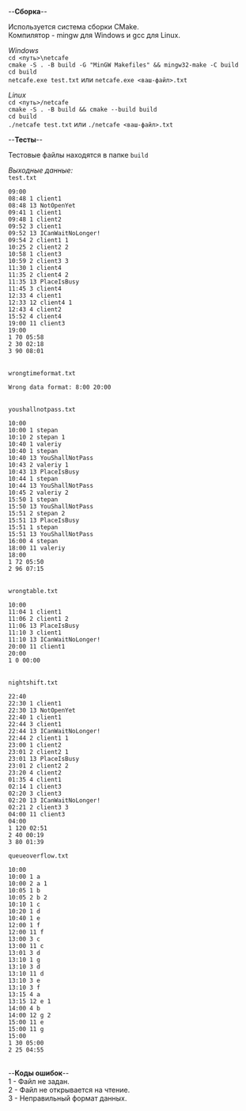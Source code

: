 --**Сборка**--

Используется система сборки CMake.\
Компилятор - mingw для Windows и gcc для Linux.

*Windows*\
```cd <путь>\netcafe```\
```cmake -S . -B build -G "MinGW Makefiles" && mingw32-make -C build```\
```cd build```\
```netcafe.exe test.txt``` или ```netcafe.exe <ваш-файл>.txt```

*Linux*\
```cd <путь>/netcafe```\
```cmake -S . -B build && cmake --build build```\
```cd build```\
```./netcafe test.txt``` или ```./netcafe <ваш-файл>.txt```

--**Тесты**--

Тестовые файлы находятся в папке ```build```

*Выходные данные:*\
```test.txt```
```
09:00
08:48 1 client1
08:48 13 NotOpenYet
09:41 1 client1
09:48 1 client2
09:52 3 client1
09:52 13 ICanWaitNoLonger!
09:54 2 client1 1
10:25 2 client2 2
10:58 1 client3
10:59 2 client3 3
11:30 1 client4
11:35 2 client4 2
11:35 13 PlaceIsBusy
11:45 3 client4
12:33 4 client1
12:33 12 client4 1
12:43 4 client2
15:52 4 client4
19:00 11 client3
19:00
1 70 05:58
2 30 02:18
3 90 08:01
```
\
```wrongtimeformat.txt```
```
Wrong data format: 8:00 20:00
```
\
```youshallnotpass.txt```
```
10:00
10:00 1 stepan
10:10 2 stepan 1
10:40 1 valeriy
10:40 1 stepan
10:40 13 YouShallNotPass
10:43 2 valeriy 1
10:43 13 PlaceIsBusy
10:44 1 stepan
10:44 13 YouShallNotPass
10:45 2 valeriy 2
15:50 1 stepan
15:50 13 YouShallNotPass
15:51 2 stepan 2
15:51 13 PlaceIsBusy
15:51 1 stepan
15:51 13 YouShallNotPass
16:00 4 stepan
18:00 11 valeriy
18:00
1 72 05:50
2 96 07:15
```
\
```wrongtable.txt```
```
10:00
11:04 1 client1
11:06 2 client1 2
11:06 13 PlaceIsBusy
11:10 3 client1
11:10 13 ICanWaitNoLonger!
20:00 11 client1
20:00
1 0 00:00
```
\
```nightshift.txt```
```
22:40
22:30 1 client1
22:30 13 NotOpenYet
22:40 1 client1
22:44 3 client1
22:44 13 ICanWaitNoLonger!
22:44 2 client1 1
23:00 1 client2
23:01 2 client2 1
23:01 13 PlaceIsBusy
23:01 2 client2 2
23:20 4 client2
01:35 4 client1
02:14 1 client3
02:20 3 client3
02:20 13 ICanWaitNoLonger!
02:21 2 client3 3
04:00 11 client3
04:00
1 120 02:51
2 40 00:19
3 80 01:39
```
```queueoverflow.txt```
```
10:00
10:00 1 a
10:00 2 a 1
10:05 1 b
10:05 2 b 2
10:10 1 c
10:20 1 d
10:40 1 e
12:00 1 f
12:00 11 f
13:00 3 c
13:00 11 c
13:01 3 d
13:10 1 g
13:10 3 d
13:10 11 d
13:10 3 e
13:10 3 f
13:15 4 a
13:15 12 e 1
14:00 4 b
14:00 12 g 2
15:00 11 e
15:00 11 g
15:00
1 30 05:00
2 25 04:55
```
\
--**Коды ошибок**--\
1 - Файл не задан.\
2 - Файл не открывается на чтение.\
3 - Неправильный формат данных.
